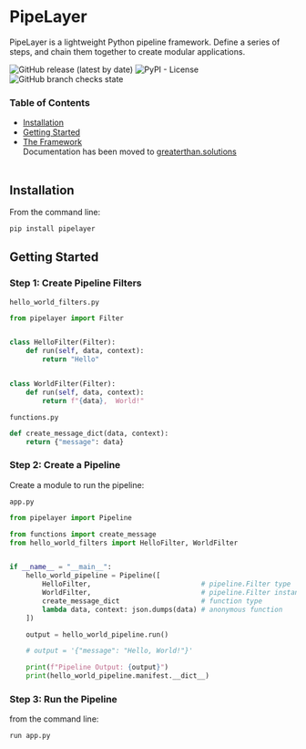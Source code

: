 # PipeLayer
PipeLayer is a lightweight Python pipeline framework. Define a series of steps, and chain them together to create modular applications.
<br>

![GitHub release (latest by date)](https://img.shields.io/github/v/release/greater-than/pipelayer)
![PyPI - License](https://img.shields.io/pypi/l/pipelayer)
![GitHub branch checks state](https://img.shields.io/github/checks-status/greater-than/pipelayer/main)

### Table of Contents

* [Installation](#install)
* [Getting Started](#get-started)
* [The Framework](http://greaterthan.solutions/pipelayer/framework)<br>
  Documentation has been moved to [greaterthan.solutions](http://greaterthan.solutions/pipelayer)
<br><br>


<div id="install"></div>

## Installation

From the command line:
```sh
pip install pipelayer
```


<div id="get-started"></div>

## Getting Started

### Step 1: Create Pipeline Filters

`hello_world_filters.py`
```python
from pipelayer import Filter


class HelloFilter(Filter):
    def run(self, data, context):
        return "Hello"


class WorldFilter(Filter):
    def run(self, data, context):
        return f"{data},  World!"
```

`functions.py`
```python
def create_message_dict(data, context):
    return {"message": data}
```

### Step 2: Create a Pipeline
Create a module to run the pipeline:

`app.py`
```python
from pipelayer import Pipeline

from functions import create_message
from hello_world_filters import HelloFilter, WorldFilter


if __name__ = "__main__":
    hello_world_pipeline = Pipeline([
        HelloFilter,                           # pipeline.Filter type
        WorldFilter,                           # pipeline.Filter instance
        create_message_dict                    # function type
        lambda data, context: json.dumps(data) # anonymous function
    ])

    output = hello_world_pipeline.run()

    # output = '{"message": "Hello, World!"}'

    print(f"Pipeline Output: {output}")
    print(hello_world_pipeline.manifest.__dict__)

```

### Step 3: Run the Pipeline
from the command line:
```sh
run app.py
```
